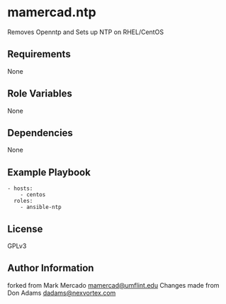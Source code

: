 mamercad.ntp
============

Removes Openntp and Sets up NTP on RHEL/CentOS

Requirements
------------

None

Role Variables
--------------

None

Dependencies
------------

None

Example Playbook
----------------

    - hosts:
        - centos
      roles:
        - ansible-ntp

License
-------

GPLv3

Author Information
------------------

forked from Mark Mercado <mamercad@umflint.edu>
Changes made from Don Adams <dadams@nexvortex.com>



